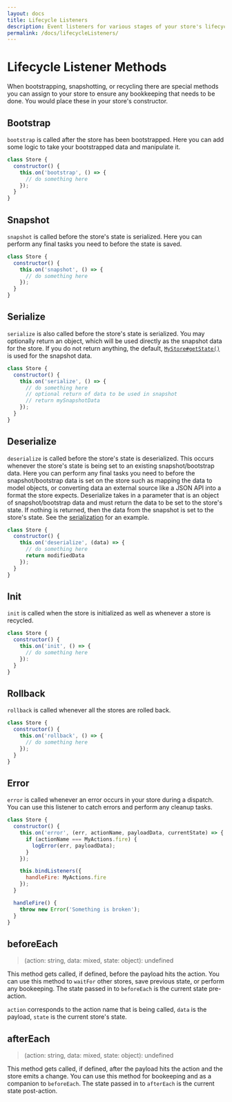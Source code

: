 ```yaml
---
layout: docs
title: Lifecycle Listeners
description: Event listeners for various stages of your store's lifecycle
permalink: /docs/lifecycleListeners/
---
```


# Lifecycle Listener Methods

When bootstrapping, snapshotting, or recycling there are special methods you can assign to your store to ensure any bookkeeping that needs to be done. You would place these in your store's constructor.

## Bootstrap

`bootstrap` is called after the store has been bootstrapped. Here you can add some logic to take your bootstrapped data and manipulate it.

```js
class Store {
  constructor() {
    this.on('bootstrap', () => {
      // do something here
    });
  }
}
```

## Snapshot

`snapshot` is called before the store's state is serialized. Here you can perform any final tasks you need to before the state is saved.

```js
class Store {
  constructor() {
    this.on('snapshot', () => {
      // do something here
    });
  }
}
```

## Serialize

`serialize` is also called before the store's state is serialized. You may optionally return an object, which will be used directly as the snapshot data for the store. If you do not return anything, the default, [`MyStore#getState()`](stores.md#storegetstate) is used for the snapshot data.

```js
class Store {
  constructor() {
    this.on('serialize', () => {
      // do something here
      // optional return of data to be used in snapshot
      // return mySnapshotData
    });
  }
}
```

## Deserialize

`deserialize` is called before the store's state is deserialized. This occurs whenever the store's state is being set to an existing snapshot/bootstrap data. Here you can perform any final tasks you need to before the snapshot/bootstrap data is set on the store such as mapping the data to model objects, or converting data an external source like a JSON API into a format the store expects. Deserialize takes in a parameter that is an object of snapshot/bootstrap data and must return the data to be set to the store's state. If nothing is returned, then the data from the snapshot is set to the store's state. See the [serialization](serialization.md) for an example.

```js
class Store {
  constructor() {
    this.on('deserialize', (data) => {
      // do something here
      return modifiedData
    });
  }
}
```

## Init

`init` is called when the store is initialized as well as whenever a store is recycled.

```js
class Store {
  constructor() {
    this.on('init', () => {
      // do something here
    }):
  }
}
```

## Rollback

`rollback` is called whenever all the stores are rolled back.

```js
class Store {
  constructor() {
    this.on('rollback', () => {
      // do something here
    });
  }
}
```

## Error

`error` is called whenever an error occurs in your store during a dispatch. You can use this listener to catch errors and perform any cleanup tasks.

```js
class Store {
  constructor() {
    this.on('error', (err, actionName, payloadData, currentState) => {
      if (actionName === MyActions.fire) {
        logError(err, payloadData);
      }
    });

    this.bindListeners({
      handleFire: MyActions.fire
    });
  }

  handleFire() {
    throw new Error('Something is broken');
  }
}
```

## beforeEach

> (action: string, data: mixed, state: object): undefined

This method gets called, if defined, before the payload hits the action. You can use this method to `waitFor` other stores, save previous state, or perform any bookeeping. The state passed in to `beforeEach` is the current state pre-action.

`action` corresponds to the action name that is being called, `data` is the payload, `state` is the current store's state.

## afterEach

> (action: string, data: mixed, state: object): undefined

This method gets called, if defined, after the payload hits the action and the store emits a change. You can use this method for bookeeping and as a companion to `beforeEach`. The state passed in to `afterEach` is the current state post-action.
